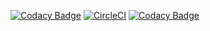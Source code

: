 [![Codacy Badge](https://api.codacy.com/project/badge/Grade/c348cca9371146408490739818400581)](https://app.codacy.com/app/diwakardd/ibm-w1-findmeclinic-ui?utm_source=github.com&utm_medium=referral&utm_content=stackroute/ibm-w1-findmeclinic-ui&utm_campaign=Badge_Grade_Dashboard)
[![CircleCI](https://circleci.com/gh/stackroute/ibm-w1-findmeclinic-ui/tree/v1.0.0.svg?style=svg)](https://circleci.com/gh/stackroute/ibm-w1-findmeclinic-ui/tree/v1.0.0)
[![Codacy Badge](https://api.codacy.com/project/badge/Grade/010e5bd70e9f4e5093392dcb93bd4a3e)](https://www.codacy.com/app/jasonchristopher61/ibm-w1-findmeclinic-ui?utm_source=github.com&amp;utm_medium=referral&amp;utm_content=stackroute/ibm-w1-findmeclinic-ui&amp;utm_campaign=Badge_Grade)
